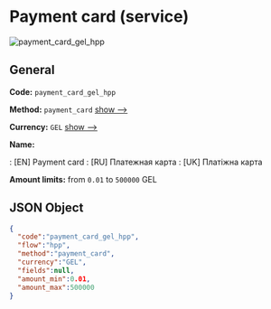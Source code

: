 
# Payment card (service) 
![payment_card_gel_hpp](https://static.openfintech.io/payment_methods/payment_card_gel_hpp/logo.svg?w=400&c=v0.59.26#w200)  

## General 
 
**Code:** `payment_card_gel_hpp` 
 
**Method:** `payment_card` 
 [show -->](/payment-methods/payment_card/) 
 
**Currency:** `GEL` [show -->](/currencies/GEL/) 
 
**Name:** 
 
:	[EN] Payment card 
:	[RU] Платежная карта 
:	[UK] Платіжна карта 
 
**Amount limits:** from `0.01` to `500000` GEL 

## JSON Object 

```json
{
  "code":"payment_card_gel_hpp",
  "flow":"hpp",
  "method":"payment_card",
  "currency":"GEL",
  "fields":null,
  "amount_min":0.01,
  "amount_max":500000
}
```  

